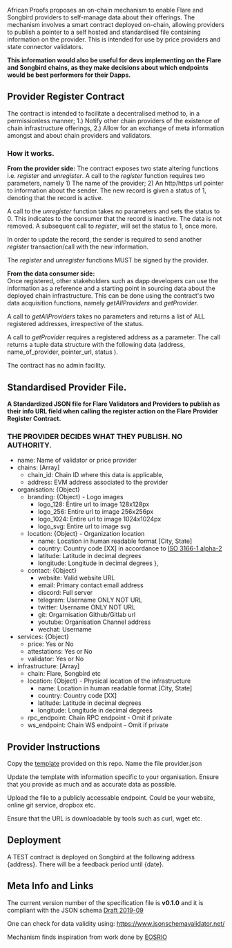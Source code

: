 African Proofs proposes an on-chain mechanism to enable Flare and Songbird providers to self-manage data about their offerings. The mechanism involves a smart contract deployed on-chain, allowing providers to publish a pointer to a self hosted and standardised file containing information on the provider. This is intended for use by price providers and state connector validators.

**This information would also be useful for devs implementing on the Flare and Songbird chains, as they make decisions about which endpoints would be best performers for their Dapps.**

## Provider Register Contract
The contract is intended to facilitate a decentralised method to, in a permissionless manner; 1.) Notify other chain providers of the existence of chain infrastructure offerings, 2.) Allow for an exchange of meta information amongst and about chain providers and validators.

### How it works.

**From the provider side:**
The contract exposes two state altering functions i.e. *register* and *unregister*. 
A call to the *register* function requires two parameters, namely 1) The name of the provider; 2) An http/https url pointer to information about the sender. The new record is given a status of 1, denoting that the record is active. 

A call to the *unregister* function takes no parameters and sets the status to 0. This indicates to the consumer that the record is inactive. The data is not removed. A subsequent call to *register*, will set the status to 1, once more.

In order to update the record, the sender is required to send another *register* transaction/call with the new information.

The *register* and *unregister* functions MUST be signed by the provider.

**From the data consumer side:**	
Once registered, other stakeholders such as dapp developers can use the information as a reference and a starting point in sourcing data about the deployed chain infrastructure. This can be done using the contract's two data acquisition functions, namely *getAllProviders* and *getProvider*.

A call to *getAllProviders* takes no parameters and returns a list of ALL registered addresses, irrespective of the status.

A call to *getProvider* requires a registered address as a parameter. The call returns a tuple data structure with the following data (address, name_of_provider, pointer_url, status ).

The contract has no admin facility.


## Standardised Provider File.
**A Standardized JSON file for Flare Validators and Providers to publish as their info URL field when calling the register action on the Flare Provider Register Contract.**

### THE PROVIDER DECIDES WHAT THEY PUBLISH. NO AUTHORITY.

- name: Name of validator or price provider
- chains: [Array]
    - chain_id: Chain ID where this data is applicable,
    - address: EVM address associated to the provider
- organisation: {Object}
  - branding: {Object} - Logo images
      - logo_128: Entire url to image 128x128px
      - logo_256: Entire url to image 256x256px 
      - logo_1024: Entire url to image 1024x1024px
      - logo_svg: Entire url to image svg
   - location: {Object} - Organization location
      - name: Location in human readable format [City, State]
      - country: Country code [XX] in accordance to [ISO 3166-1 alpha-2](https://en.wikipedia.org/wiki/ISO_3166-1_alpha-2)
      - latitude: Latitude in decimal degrees
      - longitude: Longitude in decimal degrees
    },
  - contact: {Object} 
    - website: Valid website URL
    - email: Primary contact email address
    - discord: Full server
    - telegram: Username ONLY NOT URL
    - twitter: Username ONLY NOT URL
    - git: Orgarnisation Github/Gitlab url
    - youtube: Organisation Channel address
    - wechat: Username
- services: {Object}
  - price: Yes or No
  - attestations: Yes or No
  - validator: Yes or No
- infrastructure: [Array]
    - chain: Flare, Songbird etc
    - location: {Object} - Physical location of the infrastructure
        - name: Location in human readable format [City, State]
        - country: Country code [XX]
        - latitude: Latitude in decimal degrees
        - longitude: Longitude in decimal degrees
    - rpc_endpoint: Chain RPC endpoint - Omit if private
    - ws_endpoint: Chain WS endpoint - Omit if private

## Provider Instructions 
Copy the [template](https://gitlab.com/proofs.africa/flare-provider-register/assets/provider.template.json) provided on this repo. Name the file provider.json

Update the template with information specific to your organisation. Ensure that you provide as much and as accurate data as possible.

Upload the file to a publicly accessable endpoint. Could be your website, online git service, dropbox etc.

Ensure that the URL is downloadable by tools such as curl, wget etc.

## Deployment

A TEST contract is deployed on Songbird at the following address {address}. There will be a feedback period until {date}.

## Meta Info and Links
The current version number of the specification file is **v0.1.0** and it is compliant with the JSON schema [Draft 2019-09](https://json-schema.org/specification-links.html#2019-09-formerly-known-as-draft-8)

One can check for data validity using: https://www.jsonschemavalidator.net/

Mechanism finds inspiration from work done by [EOSRIO](https://eosrio.io/)
